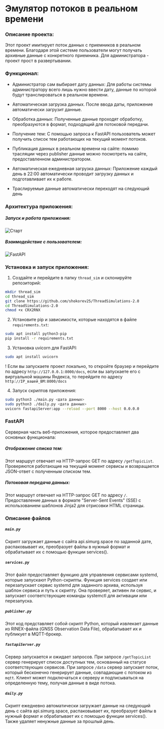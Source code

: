 # Эмулятор потоков в реальном времени

### Описание проекта:
Этот проект имитирует поток данных с приемников в реальном времени. Благодаря этой системе пользователи могут получать архивные данные с конкретного приемника. Для администратора - проект прост в развертывании.

### Функционал:

- Администратор сам выбирает дату данных: Для работы системы администратору всего лишь нужно ввести дату, данные по которой будут транслироваться в реальном времени.

- Автоматическая загрузка данных. После ввода даты, приложение автоматически загрузит данные.

- Обработка данных: Полученные данные проходят обработку, преобразуются в формат, подходящий для потоковой передачи.

- Получение тем: С помощью запроса к FastAPI пользователь может получить список тем работающих на текущий момент потоков.

- Публикация данных в реальном времени на сайте: помимо трасляции через publisher данные можно посмотреть на сайте, предоставленном администратором.

- Автоматическая ежедневная загрузка данных: Приложение каждый день в 22:00 автоматически проводит загрузку данных и подготавливает их к работе.

- Траслируемые данные автоматически переходят на следующий день

### Архитектура приложения:

##### Запуск и работа приложения:

![Старт](https://github.com/user-attachments/assets/f8c80663-b401-4d1d-b75f-30ee86c6b809)

##### Взаимодействие с пользователем:

![FastAPI](https://github.com/user-attachments/assets/8a51150c-06e6-4db8-b035-c49a2d428f1f)

### Установка и запуск приложения:

1) Создайте и перейдите в папку `thread_sim` и склонируйте репозиторий:
```sh
mkdir thread_sim
cd thread_sim
git clone https://github.com/shokorev25/ThreadSimulations-2.0
cd ThreadSimulations-2.0
chmod +x CRX2RNX
```
2) Установите pip и зависимости, которые находятся в файле `requirements.txt`:
```sh
sudo apt install python3-pip
pip install -r requirements.txt
```
3) Установка uvicorn для FastAPI:

```sh
sudo apt install uvicorn
```

! Если вы запускаете проект локально, то откройте браузер и перейдите по адресу `http://127.0.0.1:8000/docs`, если вы запускаете его с виртуальной машины Яндекса, то перейдите по адресу `http://IP_вашей_ВМ:8000/docs`

4) Запуск скриптов приложения:

```sh
sudo python3 ./main.py <дата данных>
sudo python3 ./daily.py <дата данных>
uvicorn fastapiServer:app --reload --port 8000 --host 0.0.0.0
```

### FastAPI
Cерверная часть веб-приложения, которое предоставляет два основных функционала:

##### Отображение списка тем:
Этот маршрут отвечает на HTTP-запрос GET по адресу ```/getTopicList```.
Проверяются работающие на текущий момент сервисы и возвращается JSON-ответ с полученным списком тем.

##### Потоковая передача данных:
Этот маршрут отвечает на HTTP-запрос GET по адресу ```/```.
Предоставление данных в формате "Server-Sent Events" (SSE) с использованием шаблонов Jinja2 для отрисовки HTML страницы.

### Описание файлов

##### ```main.py```

Скрипт загружает данные с сайта api.simurg.space по заданной дате, распаковывает их, преобразует файлы в нужный формат и обрабатывает их с помощью функции services(). 

##### ```services.py```

Этот файл предоставляет функцию для управления сервисами systemd, которые запускают Python-скрипты. Функция services создает или перезапускает сервис systemd для заданного архива, используя шаблон сервиса и путь к скрипту. Она проверяет, активен ли сервис, и запускает соответствующие команды systemctl для активации или перезапуска. 

##### ```publisher.py```

Этот код представляет собой скрипт Python, который извлекает данные из RINEX-файла (GNSS Observation Data File), обрабатывает их и публикует в MQTT-брокер. 

##### ```fastapiServer.py```

Сервер запускается и ожидает запросов. При запросе ```/getTopicList``` сервер генерирует список доступных тем, основанный на статусе соответствующих сервисов. При запросе ```/data``` сервер запускает поток, который бесконечно генерирует данные, совпадающие с потоком из ```mqtt```. Клиент может подключаться к серверу и подписываться на определенную тему, получая данные в виде потока.

##### ```daily.py```

Скрипт ежедневно автоматически загружает данные на следующий день с сайта api.simurg.space, распаковывает их, преобразует файлы в нужный формат и обрабатывает их с помощью функции services(). Также удаляет ненужные данные за прошлый день.
